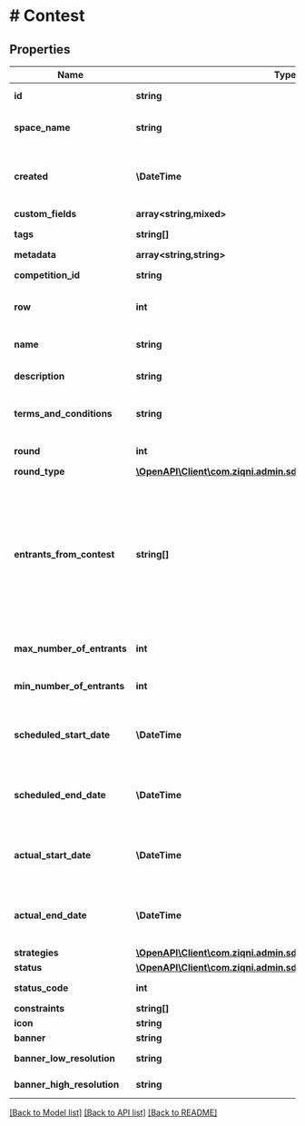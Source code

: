 # # Contest

## Properties

Name | Type | Description | Notes
------------ | ------------- | ------------- | -------------
**id** | **string** | A unique system generated identifier |
**space_name** | **string** | This is the space name which is linked to the account |
**created** | **\DateTime** | ISO8601 timestamp for when a Model was created. All records are stored in UTC time zone |
**custom_fields** | **array<string,mixed>** |  | [optional]
**tags** | **string[]** | A list of id&#39;s used to tag models | [optional]
**metadata** | **array<string,string>** |  | [optional]
**competition_id** | **string** | A unique identifier of a Competition |
**row** | **int** | The row number for displaying the Contest in a table |
**name** | **string** | A name for the Contest. Can be translated |
**description** | **string** | Description of the contest | [optional]
**terms_and_conditions** | **string** | Terms and conditions for participating in the Contest. Can be translated | [optional]
**round** | **int** | To what round does the contest belong |
**round_type** | [**\OpenAPI\Client\com.ziqni.admin.sdk.model\RoundType**](RoundType.md) |  |
**entrants_from_contest** | **string[]** | A list of Ziqni contest identifiers to allow contests chaining. When a Progression competition is active and you have a 2 round competition the first round has to reference the second round then this parameter becomes mandatory instead of Optional. |
**max_number_of_entrants** | **int** | Maximum number of entrants for the contest | [optional]
**min_number_of_entrants** | **int** | Minimum number of entrants for the contest |
**scheduled_start_date** | **\DateTime** | ISO8601 timestamp for when a Contest should start. All records are stored in UTC time zone |
**scheduled_end_date** | **\DateTime** | ISO8601 timestamp for when a Contest should end. All records are stored in UTC time zone |
**actual_start_date** | **\DateTime** | ISO8601 timestamp for when a Competition started. All records are stored in UTC time zone | [optional] [readonly]
**actual_end_date** | **\DateTime** | ISO8601 timestamp for when a Competition ended. All records are stored in UTC time zone | [optional] [readonly]
**strategies** | [**\OpenAPI\Client\com.ziqni.admin.sdk.model\TournamentStrategies**](TournamentStrategies.md) |  | [optional]
**status** | [**\OpenAPI\Client\com.ziqni.admin.sdk.model\ContestStatus**](ContestStatus.md) |  |
**status_code** | **int** | The code of the contest | [readonly]
**constraints** | **string[]** | Additional constraints |
**icon** | **string** | Link to the icon | [optional]
**banner** | **string** | Link to the banner | [optional]
**banner_low_resolution** | **string** | Link to the bannerLowResolution | [optional]
**banner_high_resolution** | **string** | Link to the bannerHighResolution | [optional]

[[Back to Model list]](../../README.md#models) [[Back to API list]](../../README.md#endpoints) [[Back to README]](../../README.md)
